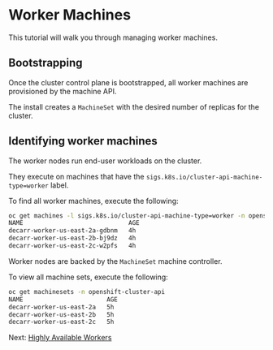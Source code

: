 # Worker Machines

This tutorial will walk you through managing worker machines.

## Bootstrapping

Once the cluster control plane is bootstrapped, all worker machines are
provisioned by the machine API.

The install creates a `MachineSet` with the desired number of replicas for the
cluster.

## Identifying worker machines

The worker nodes run end-user workloads on the cluster.

They execute on machines that have the
`sigs.k8s.io/cluster-api-machine-type=worker` label.

To find all worker machines, execute the following:

```sh
oc get machines -l sigs.k8s.io/cluster-api-machine-type=worker -n openshift-cluster-api
NAME                             AGE
decarr-worker-us-east-2a-gdbnm   4h
decarr-worker-us-east-2b-bj9dz   4h
decarr-worker-us-east-2c-w2pfs   4h
```

Worker nodes are backed by the `MachineSet` machine controller.

To view all machine sets, execute the following:

```sh
oc get machinesets -n openshift-cluster-api
NAME                       AGE
decarr-worker-us-east-2a   5h
decarr-worker-us-east-2b   5h
decarr-worker-us-east-2c   5h
```

Next: [Highly Available Workers](05-highly-available-control-plane.md)